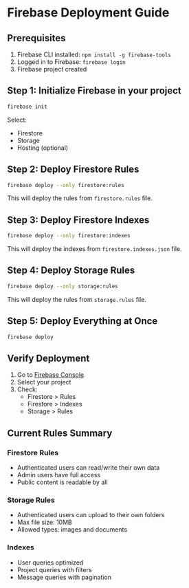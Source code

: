 # Firebase Deployment Guide

## Prerequisites

1. Firebase CLI installed: `npm install -g firebase-tools`
2. Logged in to Firebase: `firebase login`
3. Firebase project created

## Step 1: Initialize Firebase in your project

```bash
firebase init
```

Select:

- Firestore
- Storage
- Hosting (optional)

## Step 2: Deploy Firestore Rules

```bash
firebase deploy --only firestore:rules
```

This will deploy the rules from `firestore.rules` file.

## Step 3: Deploy Firestore Indexes

```bash
firebase deploy --only firestore:indexes
```

This will deploy the indexes from `firestore.indexes.json` file.

## Step 4: Deploy Storage Rules

```bash
firebase deploy --only storage:rules
```

This will deploy the rules from `storage.rules` file.

## Step 5: Deploy Everything at Once

```bash
firebase deploy
```

## Verify Deployment

1. Go to [Firebase Console](https://console.firebase.google.com)
2. Select your project
3. Check:
   - Firestore > Rules
   - Firestore > Indexes
   - Storage > Rules

## Current Rules Summary

### Firestore Rules

- Authenticated users can read/write their own data
- Admin users have full access
- Public content is readable by all

### Storage Rules

- Authenticated users can upload to their own folders
- Max file size: 10MB
- Allowed types: images and documents

### Indexes

- User queries optimized
- Project queries with filters
- Message queries with pagination
